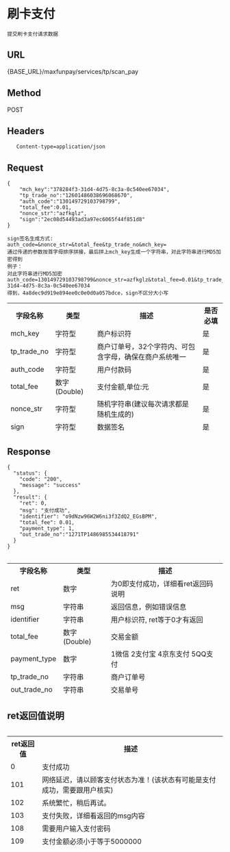 # 刷卡支付

	提交刷卡支付请求数据

## URL
   {BASE_URL}/maxfunpay/services/tp/scan_pay

## Method
   POST

## Headers
```
   Content-type=application/json
```

## Request
```
{
	"mch_key":"378284f3-31d4-4d75-8c3a-0c540ee67034",
	"tp_trade_no":"12601486038696068670",
	"auth_code":"130149729103798799",
	"total_fee":0.01,
	"nonce_str":"azfkglz",
	"sign":"2ec08d54493ad3a97ec6065f44f851d8"
}

sign签名生成方式:
auth_code=&nonce_str=&total_fee&tp_trade_no&mch_key=
通过传递的参数按首字母排序拼接，最后拼上mch_key生成一个字符串，对此字符串进行MD5加密得到
例子：
对此字符串进行MD5加密
auth_code=130149729103798799&nonce_str=azfkglz&total_fee=0.01&tp_trade_no=12601486038696068670&mch_key=378284f3-31d4-4d75-8c3a-0c540ee67034
得到，4a8dec9d919e894ee0c0e0d0a057bdce，sign不区分大小写

```
<table data-tablesaw-sortable>
    <thead>
        <tr>
            <th data-tablesaw-sortable-col data-tablesaw-sortable-default-col>字段名称</th>
            <th data-tablesaw-sortable-col>类型</th>
            <th data-tablesaw-sortable-col>描述</th>
            <th data-tablesaw-sortable-col>是否必填</th>
        </tr>
		<tr>
            <td>mch_key</th>
            <td>字符型</th>
            <td>商户标识符</th>
            <td>是</th>
        </tr>
		<tr>
            <td>tp_trade_no</th>
            <td>字符型</th>
            <td>商户订单号，32个字符内、可包含字母，确保在商户系统唯一</th>
            <td>是</th>
        </tr>
		<tr>
            <td>auth_code</th>
            <td>字符型</th>
            <td>用户付款码</th>
            <td>是</th>
        </tr>
		<tr>
            <td>total_fee</th>
            <td>数字(Double)</th>
            <td>支付金额,单位:元</th>
            <td>是</th>
        </tr>
		<tr>
            <td>nonce_str</th>
            <td>字符型</th>
            <td>随机字符串(建议每次请求都是随机生成的)</th>
            <td>是</th>
        </tr>
        <tr>
            <td>sign</th>
            <td>字符型</th>
            <td>数据签名</th>
            <td>是</th>
        </tr>
    </thead>
<table>


## Response
```
{
  "status": {
    "code": "200",
    "message": "success"
  },
  "result": {
    "ret": 0,
    "msg": "支付成功",
    "identifier": "o9dNzw96W2W6ni3f3ZdQ2_EGsBPM",
    "total_fee": 0.01,
    "payment_type": 1,
	"out_trade_no":"1271TP1486985534418791"
  }
}
```
<table data-tablesaw-sortable>
    <thead>
        <tr>
            <th data-tablesaw-sortable-col data-tablesaw-sortable-default-col>字段名称</th>
            <th data-tablesaw-sortable-col>类型</th>
            <th data-tablesaw-sortable-col>描述</th>
        </tr>
		<tr>
			<td>ret</th>
			<td>数字</th>
			<td>为0即支付成功，详细看ret返回码说明</th>
		</tr>
		<tr>
			<td>msg</th>
			<td>字符串</th>
			<td>返回信息，例如错误信息</th>
		</tr>
		<tr>
			<td>identifier</th>
			<td>字符串</th>
			<td>用户标识符, ret等于0才有返回</th>
		</tr>
		<tr>
		<tr>
			<td>total_fee</th>
			<td>数字(Double)</th>
			<td>交易金额</th>
		</tr>
		<tr>
			<td>payment_type</td>
			<td>数字</td>
			<td>1微信 2支付宝 4京东支付 5QQ支付</td>
		</tr>
		<tr>
			<td>tp_trade_no</td>
			<td>字符串</td>
			<td>商户订单号</td>
		</tr>
		<tr>
			<td>out_trade_no</td>
			<td>字符串</td>
			<td>交易单号</td>
		</tr>
    </thead>
<table>

## ret返回值说明

<table data-tablesaw-sortable>
    <thead>
        <tr>
            <th data-tablesaw-sortable-col data-tablesaw-sortable-default-col>ret返回值</th>
            <th data-tablesaw-sortable-col>描述</th>
        </tr>
		<tr>
			<td>0</th>
			<td>支付成功</th>
		</tr>
		<tr>
			<td>101</th>
			<td>网络延迟，请以顾客支付状态为准！(该状态有可能是支付成功，需要跟用户核实)</th>
		</tr> 
		<tr>
			<td>102</th>
			<td>系统繁忙，稍后再试。</th>
		</tr>
		<tr>
			<td>103</th>
			<td>支付失败，详细看返回的msg内容</th>
		</tr>
		<tr>
			<td>108</th>
			<td>需要用户输入支付密码</th>
		</tr> 
		<tr>
			<td>109</th>
			<td>支付金额必须小于等于5000000</th>
		</tr> 
    </thead>
<table>
